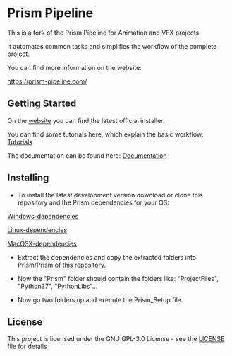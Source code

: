 # Prism Pipeline

This is a fork of the Prism Pipeline for Animation and VFX projects.

It automates common tasks and simplifies the workflow of the complete project.

You can find more information on the website:

https://prism-pipeline.com/


## Getting Started

On the [website](https://prism-pipeline.com/) you can find the latest official installer.

You can find some tutorials here, which explain the basic workflow: [Tutorials](https://prism-pipeline.com/tutorials/)

The documentation can be found here: [Documentation](https://prism-pipeline.readthedocs.io/en/latest/)


## Installing

* To install the latest development version download or clone this repository and the Prism dependencies for your OS:

[Windows-dependencies](https://dl.dropboxusercontent.com/s/w6yj55g3x3m5qx4/Prism_v1.3.0.0_dependencies_win.zip?dl=1)

[Linux-dependencies](https://dl.dropboxusercontent.com/s/n43ffvhasye066l/Prism_v1.3.0.0_dependencies_linux.zip?dl=1)

[MacOSX-dependencies](https://dl.dropboxusercontent.com/s/f2jebuvq62xf1xq/Prism_v1.3.0.0_dependencies_mac.zip?dl=1)

* Extract the dependencies and copy the extracted folders into Prism/Prism of this repository.

* Now the "Prism" folder should contain the folders like:
"ProjectFiles", "Python37", "PythonLibs"...

* Now go two folders up and execute the Prism_Setup file.

## License

This project is licensed under the GNU GPL-3.0 License - see the [LICENSE](LICENSE) file for details